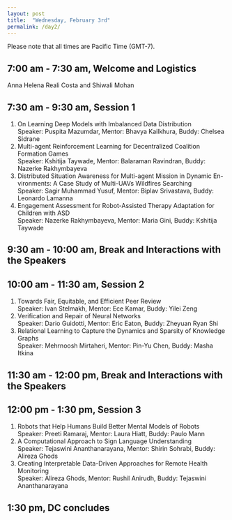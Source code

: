 ```yaml
---
layout: post
title:  "Wednesday, February 3rd"
permalink: /day2/
---
```


Please note that all times are Pacific Time (GMT-7). 


7:00 am - 7:30 am, Welcome and Logistics 
----
Anna Helena Reali Costa and Shiwali Mohan

7:30 am - 9:30 am, Session 1
-----
1. On Learning Deep Models with Imbalanced Data Distribution \
   Speaker: Puspita Mazumdar, Mentor: Bhavya Kailkhura, Buddy: Chelsea Sidrane
2. Multi-agent Reinforcement Learning for Decentralized Coalition Formation Games \
   Speaker: Kshitija Taywade, Mentor: Balaraman Ravindran, Buddy: Nazerke Rakhymbayeva
3. Distributed Situation Awareness for Multi-agent Mission in Dynamic En-vironments: A Case Study of Multi-UAVs Wildfires Searching  \
   Speaker: Sagir Muhammad Yusuf, Mentor: Biplav Srivastava, Buddy: Leonardo Lamanna
4. Engagement Assessment for Robot-Assisted Therapy Adaptation for Children with ASD \
   Speaker: Nazerke Rakhymbayeva, Mentor: Maria Gini, Buddy: Kshitija Taywade
   
9:30 am - 10:00 am, Break and Interactions with the Speakers
----

10:00 am - 11:30 am, Session 2
-----
1. Towards Fair, Equitable, and Efficient Peer Review \
   Speaker: Ivan Stelmakh, Mentor: Ece Kamar, Buddy: Yilei Zeng
2. Verification and Repair of Neural Networks \
   Speaker: Dario Guidotti, Mentor: Eric Eaton, Buddy: Zheyuan Ryan Shi
3. Relational Learning to Capture the Dynamics and Sparsity of Knowledge Graphs \
   Speaker: Mehrnoosh Mirtaheri, Mentor: Pin-Yu Chen, Buddy: Masha Itkina
   
11:30 am - 12:00 pm, Break and Interactions with the Speakers
----

12:00 pm - 1:30 pm, Session 3
----
1. Robots that Help Humans Build Better Mental Models of Robots \
   Speaker: Preeti Ramaraj, Mentor: Laura Hiatt, Buddy: Paulo Mann
2. A Computational Approach to Sign Language Understanding \
   Speaker: Tejaswini Ananthanarayana, Mentor: Shirin Sohrabi, Buddy: Alireza Ghods
3. Creating Interpretable Data-Driven Approaches for Remote Health Monitoring \
   Speaker: Alireza Ghods, Mentor: Rushil Anirudh, Buddy: Tejaswini Ananthanarayana
  

1:30 pm, DC concludes
----
